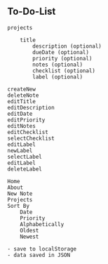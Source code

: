 ## To-Do-List

<!-- structure -->

    projects

        title
            description (optional)
            dueDate (optional)
            priority (optional)
            notes (optional)
            checklist (optional)
            label (optional)

<!-- note functionality logic -->

    createNew
    deleteNote
    editTitle
    editDescription
    editDate
    editPriority
    editNotes
    editChecklist
    selectChecklist
    editLabel
    newLabel
    selectLabel
    editLabel
    deleteLabel

<!-- UI -->

    Home
    About
    New Note
    Projects
    Sort By
        Date
        Priority
        Alphabetically
        Oldest
        Newest

<!-- Notes -->

    - save to localStorage
    - data saved in JSON
